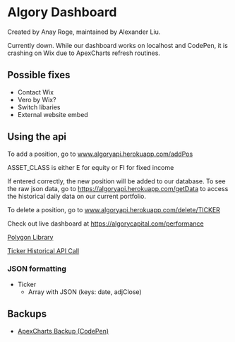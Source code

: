 # Algory Dashboard

Created by Anay Roge, maintained by Alexander Liu.

Currently down. While our dashboard works on localhost and CodePen, it is crashing on Wix due to ApexCharts refresh routines.

## Possible fixes

- Contact Wix
- Vero by Wix?
- Switch libaries
- External website embed

## Using the api

To add a position, go to www.algoryapi.herokuapp.com/addPos

ASSET_CLASS is either E for equity or FI for fixed income

If entered correctly, the new position will be added to our database. To see the raw json data, go to https://algoryapi.herokuapp.com/getData to access the historical daily data on our current portfolio.

To delete a position, go to www.algoryapi.herokuapp.com/delete/TICKER

Check out live dashboard at https://algorycapital.com/performance

[Polygon Library](https://www.npmjs.com/package/@polygon.io/client-js?ref=polygon.io)

[Ticker Historical API Call](https://polygon.io/docs/stocks/get_v2_aggs_ticker__stocksticker__range__multiplier___timespan___from___to)

### JSON formatting

- Ticker
  - Array with JSON (keys: date, adjClose)

## Backups

- [ApexCharts Backup (CodePen)](https://codepen.io/Fobertree/pen/BaegMKY)
